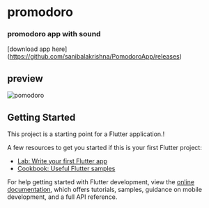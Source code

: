 # promodoro
### promodoro app with sound 
 [download app here] (https://github.com/sanibalakrishna/PomodoroApp/releases)
## preview
![pomodoro](https://user-images.githubusercontent.com/78022534/219936926-647669ff-34df-44e1-b5b9-8ea610a6e6d9.png)



## Getting Started

This project is a starting point for a Flutter application.!


A few resources to get you started if this is your first Flutter project:

- [Lab: Write your first Flutter app](https://docs.flutter.dev/get-started/codelab)
- [Cookbook: Useful Flutter samples](https://docs.flutter.dev/cookbook)

For help getting started with Flutter development, view the
[online documentation](https://docs.flutter.dev/), which offers tutorials,
samples, guidance on mobile development, and a full API reference.
